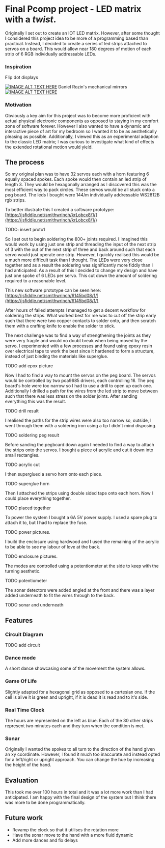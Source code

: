 # Final Pcomp project - LED matrix with a *twist*.

Originally I set out to create an IOT LED matrix. However, after some thought I considered this project idea to be more of a programming based than practical.  Instead, I decided to create a series of led strips attached to servos on a board. This would allow near 180 degrees of motion of each strip of 6 RGB individually addressable LEDs.

### Inspiration

Flip dot displays


[![IMAGE ALT TEXT HERE](https://img.youtube.com/vi/3YPhtsflhf0/0.jpg)](https://www.youtube.com/watch?v=3YPhtsflhf0)
Daniel Rozin's mechanical mirrors
[![IMAGE ALT TEXT HERE](https://img.youtube.com/vi/kV8v2GKC8WA/0.jpg)](https://www.youtube.com/watch?v=kV8v2GKC8WA)


### Motivation
Obviously a key aim for this project was to become more proficient with actual physical electronic components as opposed to staying in my comfort zone of software forever. However I also wanted to have a dynamic and interactive piece of art for my bedroom so I wanted it to be as aesthetically pleasing as possible. Additionally, I viewed this as an experimental adaption to the classic LED matrix; I was curious to investigate what kind of effects the extended rotational motion would yield. 
## The process 

So my original plan was to have 32 servos each with a horn featuring 6 equally spaced spokes. Each spoke would then contain an led strip of length 3. They would be hexagonally arranged as I discovered this was the most efficient way to pack circles. These servos would be all stuck onto a peg board. The leds I bought were 144/m individually addressable WS2812B rgb strips.

To better illustrate this I created a software prototype:  [https://jsfiddle.net/smithwrinch/krLobcx8/1/](https://jsfiddle.net/smithwrinch/krLobcx8/1/)

TODO: insert proto1

So I set out to begin soldering the 800+ joints required. I imagined this would work by using just one strip and threading the input of the next strip of 3 with the out of the next strip of three and back around such that each servo would just operate one strip. However, I quickly realised this would be a much more difficult task than I thought. The LEDs were very close together and as a result the soldering was significantly more fiddly than I had anticipated. As a result of this I decided to change my design and have just one spoke of 6 LEDs per servo. This cut down the amount of soldering required to a reasonable level.

This new software prototype can be seen here:
[https://jsfiddle.net/smithwrinch/6145bd08/1/](https://jsfiddle.net/smithwrinch/6145bd08/1/)

After hours of failed attempts I managed to get a decent workflow for soldering the strips. What worked best for me was to cut off the strip early such that there were two copper contacts to solder onto, and then scratch them with a crafting knife to enable the solder to stick.

The next challenge was to find a way of strengthening the joints as they were very fragile and would no doubt break when being moved by the servo. I experimented with a few processes and found using epoxy resin over electrical tape to work the best since it hardened to form a structure, instead of just binding the materials like superglue.

TODO add epox picture 

Now I had to find a way to mount the servos on the peg board. The servos would be controlled by two pca9685 drivers, each controlling 16. The peg board's hole were too narrow so I had to use a drill to open up each one. Additionally I drilled a path for the wires from the led strip to move between such that there was less stress on the solder joints. After sanding everything this was the result.

TODO drill result

I realised the paths for the strip wires were also too narrow so, outside, I went through them with a soldering iron using a tip I didn't mind disposing.

TODO soldering peg result

Before sanding the pegboard down again I needed to find a way to attach the strips onto the servos. I bought a piece of acrylic and cut it down into small rectangles. 

TODO acrylic cut

I then superglued a servo horn onto each piece.

TODO superglue horn

Then I attached the strips using double sided tape onto each horn. Now I could place everything together.

TODO placed together

To power the system I bought a 6A 5V power supply. I used a spare plug to attach it to, but I had to replace the fuse.

TODO power pictures.

I build the enclosure using hardwood and I used the remaining of the acrylic to be able to see my labour of love at the back.

TODO enclosure pictures.

The modes are controlled using a potentiometer at the side to keep with the turning aesthetic.

TODO potentiometer

The sonar detectors were added angled at the front and there was a layer added underneath to fit the wires through to the back.

TODO sonar and underneath

## Features

### Circuit Diagram

TODO add circuit

### Dance mode
A short dance showcasing some of the movement the system allows.


### Game Of Life
Slightly adapted for a hexagonal grid as opposed to a cartesian one. If the cell is alive it is green and upright, if it is dead it is read and to it's side. 

### Real Time Clock
The hours are represented on the left as blue. Each of the 30 other strips represent two minutes each and they turn when the condition is met.


### Sonar
Originally I wanted the spokes to all turn to the direction of the hand given an xy coordinate. However, I found it much too inaccurate and instead opted for a left/right or upright approach. You can change the hue by increasing the height of the hand.


## Evaluation
This took me over 100 hours in total and it was a lot more work than I had anticipated. I am happy with the final design of the system but I think there was more to be done programmatically. 

## Future work

- Revamp the clock so that it utilises the rotation more
- Have the sonar move to the hand with a more fluid dynamic
- Add more dances and fix delays